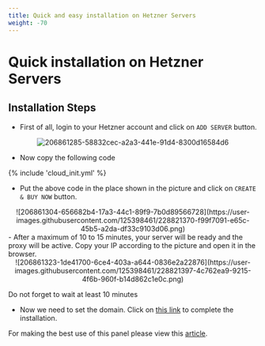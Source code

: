 ```yaml
---
title: Quick and easy installation on Hetzner Servers
weight: -70
---
```



<div dir="ltr" markdown="1">


# Quick installation on Hetzner Servers

<!--
In the video below, all the steps are described in full detail. This video is in Farsi and if you watch the steps you can handle that. Although We are considering making some English videos for non-Persian people, till then you can visit this or follow the instructions in this article.

[![Hetzner](https://img.youtube.com/vi/vQ-NAfRXTZo/maxresdefault.jpg)](https://www.youtube.com/watch?v=vQ-NAfRXTZo)
-->

## Installation Steps
- First of all, login to your Hetzner account and click on `ADD SERVER` button.

<div align=center markdown=1>
  
![206861285-58832cec-a2a3-441e-91d4-8300d16584d6](https://user-images.githubusercontent.com/125398461/228821324-f873517a-a977-4370-8d35-fb56116f579f.png)
</div>

- Now copy the following code

{% include 'cloud_init.yml' %}

- Put the above code in the place shown in the picture and click on `CREATE & BUY NOW` button. 
<div align=center markdown=1>
![206861304-656682b4-17a3-44c1-89f9-7b0d89566728](https://user-images.githubusercontent.com/125398461/228821370-f99f7091-e65c-45b5-a2da-df33c9103d06.png)
</div>
- After a maximum of 10 to 15 minutes, your server will be ready and the proxy will be active. Copy your IP according to the picture and open it in the browser.

<div align=center markdown=1>
![206861323-1de41700-6ce4-403a-a644-0836e2a22876](https://user-images.githubusercontent.com/125398461/228821397-4c762ea9-9215-4f6b-960f-b14d862c1e0c.png)
</div>

Do not forget to wait at least 10 minutes

- Now we need to set the domain. Click on [this link](/manager/installation-and-setup/Guide-for-setting-up-the-domain-and-finalizing-the-installation/) to complete the installation.

For making the best use of this panel please view this [article](/manager/configuration-and-advanced-settings/How-to-configure-Hiddify-panel-properly/).
